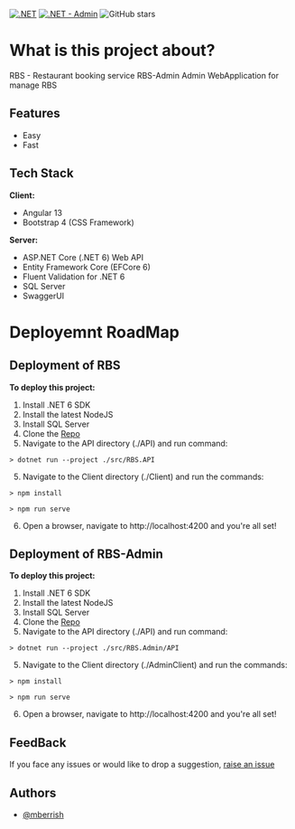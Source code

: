[![.NET](https://github.com/mberrishdev/RBS/actions/workflows/dotnet.yml/badge.svg?branch=master)](https://github.com/mberrishdev/RBS/actions/workflows/dotnet.yml)
[![.NET - Admin](https://github.com/mberrishdev/RBS/actions/workflows/dotnet-admin.yml/badge.svg?branch=master)](https://github.com/mberrishdev/RBS/actions/workflows/dotnet-admin.yml)
![GitHub stars](https://img.shields.io/github/stars/mberrishdev/RBS)



# What is this project about?

RBS - Restaurant booking service
RBS-Admin Admin WebApplication for manage RBS 


## Features

- Easy
- Fast

## Tech Stack

**Client:** 
* Angular 13
* Bootstrap 4 (CSS Framework)

**Server:** 
* ASP.NET Core (.NET 6) Web API
* Entity Framework Core (EFCore 6)
* Fluent Validation for .NET 6
* SQL Server
* SwaggerUI


# Deployemnt RoadMap

## Deployment of RBS

**To deploy this project:**

1. Install .NET 6 SDK
2. Install the latest NodeJS
3. Install SQL Server
4. Clone the [Repo](https://github.com/mberrishdev/RBS)
5. Navigate to the API directory (./API) and run command:


```
> dotnet run --project ./src/RBS.API
```

5. Navigate to the Client directory (./Client) and run the commands:

```
> npm install
```

```
> npm run serve
```

6. Open a browser, navigate to http://localhost:4200 and you're all set! 

## Deployment of RBS-Admin

**To deploy this project:**

1. Install .NET 6 SDK
2. Install the latest NodeJS
3. Install SQL Server
4. Clone the [Repo](https://github.com/mberrishdev/RBS)
5. Navigate to the API directory (./API) and run command:


```
> dotnet run --project ./src/RBS.Admin/API
```

5. Navigate to the Client directory (./AdminClient) and run the commands:

```
> npm install
```

```
> npm run serve
```

6. Open a browser, navigate to http://localhost:4200 and you're all set! 

## FeedBack

If you face any issues or would like to drop a suggestion, [raise an issue](https://github.com/mberrishdev/RBS/issues/new)
## Authors

- [@mberrish](https://www.github.com/mberrishdev)

